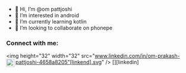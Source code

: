 - 👋 Hi, I’m @om pattjoshi
- 👀 I’m interested in android
- 🌱 I’m currently learning kotlin
- 💞️ I’m looking to collaborate on phonepe
### Connect with me:
<img height="32" width="32" src="www.linkedin.com/in/om-prakash-pattjoshi-4658a8205"[linkend].svg" />
[<img align="left" alt="om prakash pattjoshi www.linkedin.com/in/om-prakash-pattjoshi-4658a8205 | LinkedIn" width="22px" src="https://cdn.jsdelivr.net/npm/simple-icons@v3/icons/linkedin.svg" />][linkedin]
